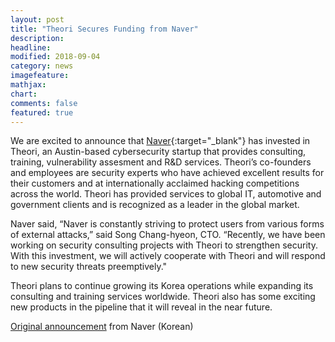 ```yaml
---
layout: post
title: "Theori Secures Funding from Naver"
description:
headline:
modified: 2018-09-04
category: news
imagefeature:
mathjax:
chart:
comments: false
featured: true
---
```


We are excited to announce that [Naver][naver]{:target="_blank"} has invested in Theori, an Austin-based cybersecurity startup that provides consulting, training, vulnerability assesment and R&D services. Theori’s co-founders and employees are security experts who have achieved excellent results for their customers and at internationally acclaimed hacking competitions across the world. Theori has provided services to global IT, automotive and government clients and is recognized as a leader in the global market.

Naver said, “Naver is constantly striving to protect users from various forms of external attacks,” said Song Chang-hyeon, CTO. “Recently, we have been working on security consulting projects with Theori to strengthen security. With this investment, we will actively cooperate with Theori and will respond to new security threats preemptively."

Theori plans to continue growing its Korea operations while expanding its consulting and training services worldwide. Theori also has some exciting new products in the pipeline that it will reveal in the near future.

[Original announcement][d2startup] from Naver (Korean)

[naver]: https://www.naver.com
[d2startup]: http://d2startup.com/story/89
